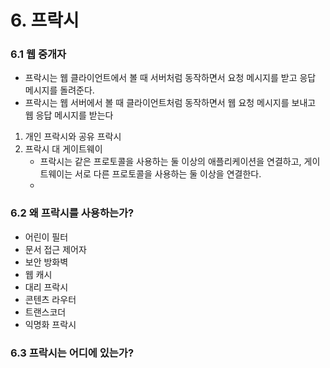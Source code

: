 # 6. 프락시

### 6.1 웹 중개자

- 프락시는 웹 클라이언트에서 볼 때 서버처럼 동작하면서 요청 메시지를 받고 응답 메시지를 돌려준다.
- 프락시는 웹 서버에서 볼 때 클라이언트처럼 동작하면서 웹 요청 메시지를 보내고 웹 응답 메시지를 받는다

1. 개인 프락시와 공유 프락시
2. 프락시 대 게이트웨이
   - 프락시는 같은 프로토콜을 사용하는 둘 이상의 애플리케이션을 연결하고, 게이트웨이는 서로 다른 프로토콜을 사용하는 둘 이상을 연결한다.
   - 



### 6.2 왜 프락시를 사용하는가?

- 어린이 필터
- 문서 접근 제어자
- 보안 방화벽
- 웹 캐시
- 대리 프락시
- 콘텐츠 라우터
- 트랜스코더
- 익명화 프락시



### 6.3 프락시는 어디에 있는가?

